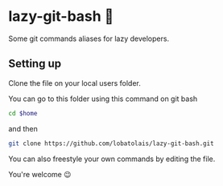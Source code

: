 # lazy-git-bash 🦥
Some git commands aliases for lazy developers.

## Setting up
Clone the file on your local users folder. 

You can go to this folder using this command on git bash
```bash
cd $home
```
and then
```bash
git clone https://github.com/lobatolais/lazy-git-bash.git
```



You can also freestyle your own commands by editing the file.

You're welcome 😉



